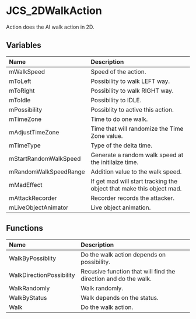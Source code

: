 # JCS_2DWalkAction

Action does the AI walk action in 2D.

## Variables

| Name                  | Description                                                          |
|:----------------------|:---------------------------------------------------------------------|
| mWalkSpeed            | Speed of the action.                                                 |
| mToLeft               | Possibility to walk LEFT way.                                        |
| mToRight              | Possibility to walk RIGHT way.                                       |
| mToIdle               | Possibility to IDLE.                                                 |
| mPossibility          | Possiblity to active this action.                                    |
| mTimeZone             | Time to do one walk.                                                 |
| mAdjustTimeZone       | Time that will randomize the Time Zone value.                        |
| mTimeType             | Type of the delta time.                                              |
| mStartRandomWalkSpeed | Generate a random walk speed at the initilaize time.                 |
| mRandomWalkSpeedRange | Addition value to the walk speed.                                    |
| mMadEffect            | If get mad will start tracking the object that make this object mad. |
| mAttackRecorder       | Recorder records the attacker.                                       |
| mLiveObjectAnimator   | Live object animation.                                               |

## Functions

| Name                     | Description                                                     |
|:-------------------------|:----------------------------------------------------------------|
| WalkByPossiblity         | Do the walk action depends on possibility.                      |
| WalkDirectionPossibility | Recusive function that will find the direction and do the walk. |
| WalkRandomly             | Walk randomly.                                                  |
| WalkByStatus             | Walk depends on the status.                                     |
| Walk                     | Do the walk action.                                             |
